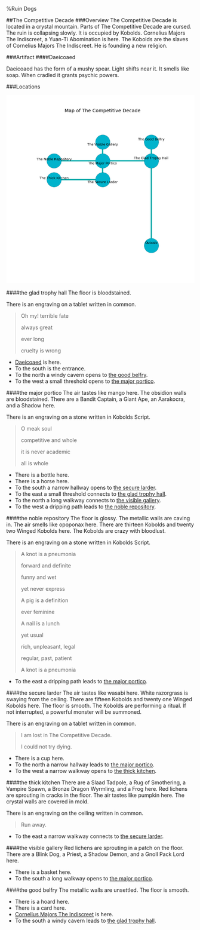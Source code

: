 %Ruin Dogs

##The Competitive Decade
###Overview
The Competitive Decade is located in a crystal mountain. Parts of The Competitive Decade are cursed. The ruin is collapsing slowly. It is occupied by Kobolds. <a name="Cornelius-Majors-The-Indiscreet"></a>Cornelius Majors The Indiscreet, a Yuan-Ti Abomination is here. The Kobolds are the slaves of Cornelius Majors The Indiscreet. He  is founding a new religion. 



###Artifact
####<a name="Daeicoaed"></a>Daeicoaed


Daeicoaed has the form of a mushy spear. Light shifts near it. It smells like soap. When cradled it grants psychic powers. 





###Locations


![](../v1/images/The-Competitive-Decade.png)

####<a name="the-glad-trophy-hall"></a>the glad trophy hall
The floor is bloodstained. 

There is an engraving on a tablet written in common. 

> Oh my! terrible fate
>
> always great
>
> ever long
>
> cruelty is wrong
>


* [Daeicoaed](#Daeicoaed) is here.
* To the south is the entrance.
* To the north a windy cavern opens to [the good belfry](#the-good-belfry).
* To the west a small threshold opens to [the major portico](#the-major-portico).


####<a name="the-major-portico"></a>the major portico
The air tastes like mango here. The obsidion walls are bloodstained. There are a Bandit Captain, a Giant Ape, an Aarakocra, and a Shadow here. 

There is an engraving on a stone written in Kobolds Script. 

> O meak soul
>
> competitive and whole
>
> it is never academic
>
> all is whole
>


* There is a bottle here.
* There is a horse here.
* To the south a narrow hallway opens to [the secure larder](#the-secure-larder).
* To the east a small threshold connects to [the glad trophy hall](#the-glad-trophy-hall).
* To the north a long walkway connects to [the visible gallery](#the-visible-gallery).
* To the west a dripping path leads to [the noble repository](#the-noble-repository).


####<a name="the-noble-repository"></a>the noble repository
The floor is glossy. The metallic walls are caving in. The air smells like opoponax here. There are thirteen Kobolds and twenty two Winged Kobolds here. The Kobolds are crazy with bloodlust. 

There is an engraving on a stone written in Kobolds Script. 

> A knot is a pneumonia
>
> forward and definite
>
> funny and wet
>
> yet never express
>
> A pig is a definition
>
> ever feminine
>
> A nail is a lunch
>
> yet usual
>
> rich, unpleasant, legal
>
> regular, past, patient
>
> A knot is a pneumonia
>


* To the east a dripping path leads to [the major portico](#the-major-portico).


####<a name="the-secure-larder"></a>the secure larder
The air tastes like wasabi here. White razorgrass is swaying from the ceiling. There are fifteen Kobolds and twenty one Winged Kobolds here. The floor is smooth. The Kobolds are performing a ritual. If not interrupted, a powerful monster will be summoned. 

There is an engraving on a tablet written in common. 

> I am lost in The Competitive Decade.
>
> I could not try dying.
>


* There is a cup here.
* To the north a narrow hallway leads to [the major portico](#the-major-portico).
* To the west a narrow walkway opens to [the thick kitchen](#the-thick-kitchen).


####<a name="the-thick-kitchen"></a>the thick kitchen
There are a Slaad Tadpole, a Rug of Smothering, a Vampire Spawn, a Bronze Dragon Wyrmling, and a Frog here. Red lichens are sprouting in cracks in the floor. The air tastes like pumpkin here. The crystal walls are covered in mold. 

There is an engraving on the ceiling written in common. 

> Run away.
>


* To the east a narrow walkway connects to [the secure larder](#the-secure-larder).


####<a name="the-visible-gallery"></a>the visible gallery
Red lichens are sprouting in a patch on the floor. There are a Blink Dog, a Priest, a Shadow Demon, and a Gnoll Pack Lord here. 



* There is a basket here.
* To the south a long walkway opens to [the major portico](#the-major-portico).


####<a name="the-good-belfry"></a>the good belfry
The metallic walls are unsettled. The floor is smooth. 



* There is a hoard here.
* There is a card here.
* [Cornelius Majors The Indiscreet](#Cornelius-Majors-The-Indiscreet) is here.
* To the south a windy cavern leads to [the glad trophy hall](#the-glad-trophy-hall).



